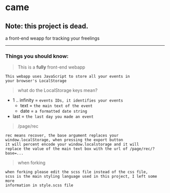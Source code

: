 # came
## Note: this project is dead.
a front-end weapp for tracking your freelings

***

### Things you should know:
> This is a **fully** front-end webapp
```
This webapp uses JavaScript to store all your events in
your browser's LocalStorage
```

> what do the LocalStorage keys mean?
- 1 .. infinity = `events IDs, it identifies your events`
  - text = `the main text of the event`
  - date = `a formatted date string`
- last = `the last day you made an event`

> /page/rec
```
rec means recover, the base argument replaces your
window.localStorage, when pressing the export button
it will percent encode your window.localstorage and it will
replace the value of the main text box with the url of /page/rec/?base=...
```

> when forking
```
when forking please edit the scss file instead of the css file,
scss is the main styling language used in this project, I left some more
information in style.scss file
```
